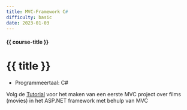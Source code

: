 ```yaml
---
title: MVC-Framework C#
difficulty: basic
date: 2023-01-03
---
```


#### {{ course-title }}
# {{ title }}


* Programmeertaal: C# 

Volg de [Tutorial](https://learn.microsoft.com/en-us/aspnet/core/tutorials/first-mvc-app/start-mvc?view=aspnetcore-7.0&tabs=visual-studio) voor het maken van een eerste MVC project over films (movies) in het ASP.NET framework met behulp van MVC


